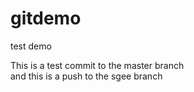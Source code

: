 # gitdemo
test demo

This is a test commit to the master branch  
and this is a push to the sgee branch
